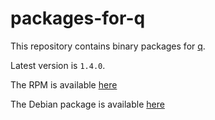 packages-for-q
==============

This repository contains binary packages for [q](http://harelba.github.io/q).

Latest version is `1.4.0`.

The RPM is available [here](rpms/q-text-as-data-1.4.0-1.noarch.rpm)

The Debian package is available [here](deb/q-text-as-data_1.4.0-1_all.deb)


